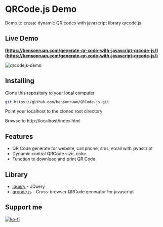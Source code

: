 # QRCode.js Demo
Demo to create dynamic QR codes with javascript library qrcode.js

## Live Demo
**[https://bensonruan.com/generate-qr-code-with-javascript-qrcode-js/](https://bensonruan.com/generate-qr-code-with-javascript-qrcode-js/)**

![qrcodejs-demo](https://bensonruan.com/wp-content/uploads/2023/06/qrcode-javascript-demo.jpg)

## Installing
Clone this repository to your local computer
``` bash
git https://github.com/bensonruan/QRCode.js.git
```
Point your localhost to the cloned root directory

Browse to http://localhost/index.html 

## Features
* QR Code generate for website, call phone, sms, email with javascript 
* Dynamic control QRCode size, color 
* Function to download and print QR Code 

## Library
* [jquery](https://code.jquery.com/jquery-3.3.1.min.js) - JQuery
* [qrcode.js](https://github.com/davidshimjs/qrcodejs) - Cross-browser QRCode generator for javascript

## Support me 
[![ko-fi](https://ko-fi.com/img/githubbutton_sm.svg)](https://ko-fi.com/W7W6METMY)
